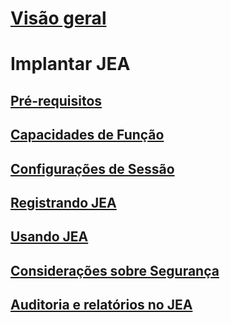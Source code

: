 
# [Visão geral](overview.md)

# Implantar JEA
## [Pré-requisitos](prerequisites.md)
## [Capacidades de Função](role-capabilities.md)
## [Configurações de Sessão](session-configurations.md)
## [Registrando JEA](register-jea.md)
## [Usando JEA](using-jea.md)
## [Considerações sobre Segurança](security-considerations.md)
## [Auditoria e relatórios no JEA](audit-and-report.md)
